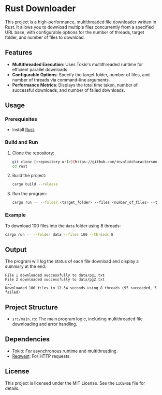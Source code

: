 # Rust Downloader

This project is a high-performance, multithreaded file downloader written in Rust. It allows you to download multiple files concurrently from a specified URL base, with configurable options for the number of threads, target folder, and number of files to download.

## Features
- **Multithreaded Execution**: Uses Tokio's multithreaded runtime for efficient parallel downloads.
- **Configurable Options**: Specify the target folder, number of files, and number of threads via command-line arguments.
- **Performance Metrics**: Displays the total time taken, number of successful downloads, and number of failed downloads.

## Usage

### Prerequisites
- Install [Rust](https://www.rust-lang.org/tools/install).

### Build and Run
1. Clone the repository:
   ```bash
   git clone [<repository-url>](https://github.com/invalidcharactersnotavailable/gutenberg-downloader.git)
   cd rust
   ```

2. Build the project:
   ```bash
   cargo build --release
   ```

3. Run the program:
   ```bash
   cargo run -- --folder <target_folder> --files <number_of_files> --threads <number_of_threads>
   ```

### Example
To download 100 files into the `data` folder using 8 threads:
```bash
cargo run -- --folder data --files 100 --threads 8
```

## Output
The program will log the status of each file download and display a summary at the end:
```
File 1 downloaded successfully to data/pg1.txt
File 2 downloaded successfully to data/pg2.txt
...
Downloaded 100 files in 12.34 seconds using 8 threads (95 succeeded, 5 failed)
```

## Project Structure
- `src/main.rs`: The main program logic, including multithreaded file downloading and error handling.

## Dependencies
- [Tokio](https://tokio.rs/): For asynchronous runtime and multithreading.
- [Reqwest](https://docs.rs/reqwest/): For HTTP requests.

## License
This project is licensed under the MIT License. See the `LICENSE` file for details.
